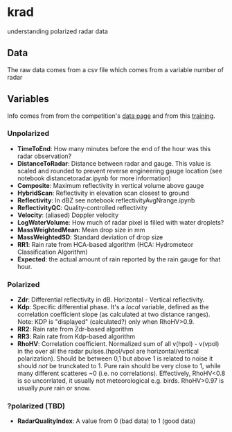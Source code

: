 # krad
understanding polarized radar data

## Data
The raw data comes from a csv file which comes from a variable number of radar

## Variables
Info comes from from the competition's [data page](https://www.kaggle.com/c/how-much-did-it-rain/data) and from this [training](http://www.wdtb.noaa.gov/courses/dualpol/).

### Unpolarized
* **TimeToEnd**:  How many minutes before the end of the hour was this radar observation?
* **DistanceToRadar**:  Distance between radar and gauge.  This value is scaled and rounded to prevent reverse engineering gauge location (see notebook distancetoradar.ipynb for more information)
* **Composite**:  Maximum reflectivity in vertical volume above gauge
* **HybridScan**: Reflectivity in elevation scan closest to ground
* **Reflectivity**:  In dBZ see notebook reflectivityAvgNrange.ipynb
* **ReflectivityQC**:  Quality-controlled reflectivity
* **Velocity**:  (aliased) Doppler velocity
* **LogWaterVolume**:  How much of radar pixel is filled with water droplets?
* **MassWeightedMean**:  Mean drop size in mm
* **MassWeightedSD**:  Standard deviation of drop size
* **RR1**:  Rain rate from HCA-based algorithm (HCA: Hydrometeor Classification Algorithm)
* **Expected**: the actual amount of rain reported by the rain gauge for that hour.

### Polarized
* **Zdr**:  Differential reflectivity in dB.  Horizontal - Vertical reflectivity.
* **Kdp**:  Specific differential phase.  It's a _local_ variable, defined as the correlation coefficient slope (as calculated at two distance ranges).  Note: KDP is "displayed" (calculated?) only when RhoHV>0.9.
* **RR2**:  Rain rate from Zdr-based algorithm
* **RR3**:  Rain rate from Kdp-based algorithm
* **RhoHV**:  Correlation coefficient.  Normalized sum of all v(hpol) - v(vpol) in the over all the radar pulses.(hpol/vpol are horizontal/vertical polarization).  Should be between 0,1 but above 1 is related to noise it should _not_ be trunckated to 1.  Pure rain should be very close to 1, while many different scatteres ~0 (i.e. no correlations).  Effectively, RhoHV<0.8 is so uncorrlated, it usually not meteorological e.g. birds.  RhoHV>0.97 is usually _pure_ rain or snow.

### ?polarized (TBD)
* **RadarQualityIndex**:  A value from 0 (bad data) to 1 (good data)
